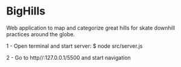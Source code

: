 # BigHills
Web application to map and categorize great hills for skate downhill practices around the globe.

1 - Open terminal and start server:
    $ node src/server.js

2 - Go to http//:127.0.0.1/5500 and start navigation